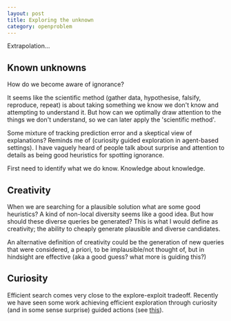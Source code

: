 ```yaml
---
layout: post
title: Exploring the unknown
category: openproblem
---
```


Extrapolation...

## Known unknowns

How do we become aware of ignorance?

It seems like the scientific method (gather data, hypothesise, falsify, reproduce, repeat) is about taking something we know we don't know and attempting to understand it. But how can we optimally draw attention to the things we don't understand, so we can later apply the 'scientific method'.

Some mixture of tracking prediction error and a skeptical view of explanations? Reminds me of (curiosity guided exploration in agent-based settings).
I have vaguely heard of people talk about surprise and attention to details as being good heuristics for spotting ignorance.

First need to identify what we do know. Knowledge about knowledge.

## Creativity

When we are searching for a plausible solution what are some good heuristics?
A kind of non-local diversity seems like a good idea. But how should these diverse queries be generated? This is what I would define as creativity; the ability to cheaply generate plausible and diverse candidates.

An alternative definition of creativity could be the generation of new queries that were considered, a priori, to be implausible/not thought of, but in hindsight are effective (aka a good guess? what more is guiding this?)

## Curiosity

Efficient search comes very close to the explore-exploit tradeoff. Recently we have seen some work achieving efficient exploration through curiosity (and in some sense surprise) guided actions (see [this](https://pathak22.github.io/noreward-rl/)).
